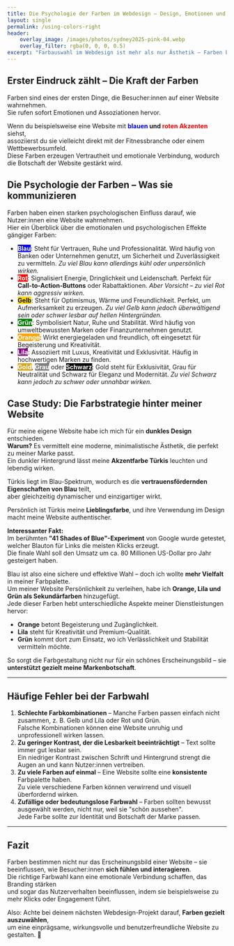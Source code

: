 ```yaml
---
title: Die Psychologie der Farben im Webdesign – Design, Emotionen und Vertrauen
layout: single
permalink: /using-colors-right
header:
    overlay_image: /images/photos/sydney2025-pink-04.webp
    overlay_filter: rgba(0, 0, 0, 0.5)
excerpt: "Farbauswahl im Webdesign ist mehr als nur Ästhetik – Farben beeinflussen Emotionen, Vertrauen und Nutzerverhalten. Eine gut durchdachte Farbpalette kann eine Website professionell, einladend oder aufregend wirken lassen, während schlechte Farbentscheidungen Besucher:innen abschrecken. Lass uns einen Blick darauf werfen, wie Farbpsychologie die Nutzererfahrung beeinflusst und wie du sie gezielt im Webdesign einsetzen kannst."
---
```


## **Erster Eindruck zählt – Die Kraft der Farben**

Farben sind eines der ersten Dinge, die Besucher:innen auf einer Website wahrnehmen.  
Sie rufen sofort Emotionen und Assoziationen hervor.

Wenn du beispielsweise eine Website mit **<span style="color: blue">blauen</span> und <span style="color: red">roten Akzenten</span>** siehst,  
assoziierst du sie vielleicht direkt mit der Fitnessbranche oder einem Wettbewerbsumfeld.  
Diese Farben erzeugen Vertrautheit und emotionale Verbindung, wodurch die Botschaft der Website gestärkt wird.

## **Die Psychologie der Farben – Was sie kommunizieren**

Farben haben einen starken psychologischen Einfluss darauf, wie Nutzer:innen eine Website wahrnehmen.  
Hier ein Überblick über die emotionalen und psychologischen Effekte gängiger Farben:

- <span style="background-color:#0000FF; color: white"><strong>Blau</strong></span>: Steht für Vertrauen, Ruhe und Professionalität. Wird häufig von Banken oder Unternehmen genutzt, um Sicherheit und Zuverlässigkeit zu vermitteln. *Zu viel Blau kann allerdings kühl oder unpersönlich wirken.*
- <span style="background-color:#FF0000; color: white"><strong>Rot</strong></span>: Signalisiert Energie, Dringlichkeit und Leidenschaft. Perfekt für **Call-to-Action-Buttons** oder Rabattaktionen. *Aber Vorsicht – zu viel Rot kann aggressiv wirken.*
- <span style="background-color:#FFD700;"><strong>Gelb</strong></span>: Steht für Optimismus, Wärme und Freundlichkeit. Perfekt, um Aufmerksamkeit zu erzeugen. *Zu viel Gelb kann jedoch überwältigend sein oder schwer lesbar auf hellen Hintergründen.*
- <span style="background-color:#008000; color: white"><strong>Grün</strong></span>: Symbolisiert Natur, Ruhe und Stabilität. Wird häufig von umweltbewussten Marken oder Finanzunternehmen genutzt.
- <span style="background-color:#FFA500; color: white"><strong>Orange</strong></span>: Wirkt energiegeladen und freundlich, oft eingesetzt für Begeisterung und Kreativität.
- <span style="background-color:#800080; color: white"><strong>Lila</strong></span>: Assoziiert mit Luxus, Kreativität und Exklusivität. Häufig in hochwertigen Marken zu finden.
- <span style="background-color:#DAA520; color: white"><strong>Gold</strong></span>, <span style="background-color:#808080; color: white"><strong>Grau</strong></span> oder <span style="background-color:#000000; color: white"><strong>Schwarz</strong></span>: Gold steht für Exklusivität, Grau für Neutralität und Schwarz für Eleganz und Modernität. *Zu viel Schwarz kann jedoch zu schwer oder unnahbar wirken.*

## **Case Study: Die Farbstrategie hinter meiner Website**

Für meine eigene Website habe ich mich für ein **dunkles Design** entschieden.  
**Warum?** Es vermittelt eine moderne, minimalistische Ästhetik, die perfekt zu meiner Marke passt.  
Ein dunkler Hintergrund lässt meine **Akzentfarbe Türkis** leuchten und lebendig wirken.

Türkis liegt im Blau-Spektrum, wodurch es die **vertrauensfördernden Eigenschaften von Blau** teilt,  
aber gleichzeitig dynamischer und einzigartiger wirkt.

Persönlich ist Türkis meine **Lieblingsfarbe**, und ihre Verwendung im Design macht meine Website authentischer.

**Interessanter Fakt:**  
Im berühmten **"41 Shades of Blue"-Experiment** von Google wurde getestet,  
welcher Blauton für Links die meisten Klicks erzeugt.  
Die finale Wahl soll den Umsatz um ca. 80 Millionen US-Dollar pro Jahr gesteigert haben.

Blau ist also eine sichere und effektive Wahl – doch ich wollte **mehr Vielfalt** in meiner Farbpalette.  
Um meiner Website Persönlichkeit zu verleihen, habe ich **Orange, Lila und Grün als Sekundärfarben** hinzugefügt.  
Jede dieser Farben hebt unterschiedliche Aspekte meiner Dienstleistungen hervor:

- **Orange** betont Begeisterung und Zugänglichkeit.
- **Lila** steht für Kreativität und Premium-Qualität.
- **Grün** kommt dort zum Einsatz, wo ich Verlässlichkeit und Stabilität vermitteln möchte.

So sorgt die Farbgestaltung nicht nur für ein schönes Erscheinungsbild – sie **unterstützt gezielt meine Markenbotschaft**.

---

## **Häufige Fehler bei der Farbwahl**

1. **Schlechte Farbkombinationen** – Manche Farben passen einfach nicht zusammen, z. B. Gelb und Lila oder Rot und Grün.  
   Falsche Kombinationen können eine Website unruhig und unprofessionell wirken lassen.
2. **Zu geringer Kontrast, der die Lesbarkeit beeinträchtigt** – Text sollte immer gut lesbar sein.  
   Ein niedriger Kontrast zwischen Schrift und Hintergrund strengt die Augen an und kann Nutzer:innen vertreiben.
3. **Zu viele Farben auf einmal** – Eine Website sollte eine **konsistente** Farbpalette haben.  
   Zu viele verschiedene Farben können verwirrend und visuell überfordernd wirken.
4. **Zufällige oder bedeutungslose Farbwahl** – Farben sollten bewusst ausgewählt werden, nicht nur, weil sie "schön aussehen".  
   Jede Farbe sollte zur Identität und Botschaft der Marke passen.

---

## **Fazit**

Farben bestimmen nicht nur das Erscheinungsbild einer Website – sie beeinflussen, wie Besucher:innen **sich fühlen und interagieren**.  
Die richtige Farbwahl kann eine emotionale Verbindung schaffen, das Branding stärken  
und sogar das Nutzerverhalten beeinflussen, indem sie beispielsweise zu mehr Klicks oder Engagement führt.

Also: Achte bei deinem nächsten Webdesign-Projekt darauf, **Farben gezielt auszuwählen**,  
um eine einprägsame, wirkungsvolle und benutzerfreundliche Website zu gestalten. 🚀  



